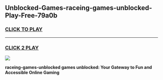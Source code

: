 
## Unblocked-Games-raceing-games-unblocked-Play-Free-79a0b
<h3>
<a href="https://premium76.site?title=raceing-games-unblocked&ref=21A">CLICK TO PLAY</a></h3>
<hr>

<h3>
<a href="https://premium76.site?title=raceing-games-unblocked&ref=21A">CLICK 2 PLAY</a>
  
</h3>

<a href="https://premium76.site?title=raceing-games-unblocked&ref=21A"><img src="https://clearcache.store/games.png"></a>


**raceing-games-unblocked games unblocked: Your Gateway to Fun and Accessible Online Gaming**
